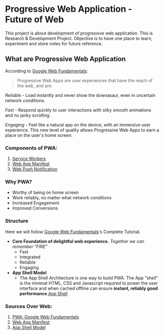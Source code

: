 # Progressive Web Application - Future of Web

This project is about development of progressive web application. This is Research & Development Project.
Objective is to have one place to learn, experiment and store notes for future reference.


## What are Progressive Web Application

According to [Google Web Fundamentals](https://developers.google.com/web/progressive-web-apps/):

> Progressive Web Apps are user experiences that have the reach of the web, and are:

_Reliable_ - Load instantly and never show the downasaur, even in uncertain network conditions.

_Fast_ - Respond quickly to user interactions with silky smooth animations and no janky scrolling.

_Engaging_ - Feel like a natural app on the device, with an immersive user experience.
This new level of quality allows Progressive Web Apps to earn a place on the user's home screen.

### Components of PWA:

1. [Service Workers]()
2. [Web App Manifest](WebAppManifest)
3. [Web Push Notification]()

### Why PWA? 

*  Worthy of being on home screen
*  Work reliably, no matter what network conditions
*  Increased Engagement
*  Improved Conversions

### Structure

Here we will follow [Google Web Fundamentals](https://developers.google.com/web/fundamentals/)'s Complete Tutorial.

* __Core Foundation of delightful web experience.__ _Together we can remember "FIRE"_
    - Fast
    - Integrated
    - Reliable 
    - Engaging
* __App Shell Model__
    - The App Shell Architecture is one way to build PWA. The App "shell" is the minimal HTML, CSS and Javascript required to power the user interface and when cached offline can ensure __instant, reliably good
    performance__.[App Shell](AppShellModel)


### Sources Over Web:

1. [PWA: Google Web Fundamentals](https://developers.google.com/web/progressive-web-apps/)
2. [Web App Manifest](https://developers.google.com/web/fundamentals/web-app-manifest/)
3. [App Shell Model](https://developers.google.com/web/fundamentals/architecture/app-shell)




